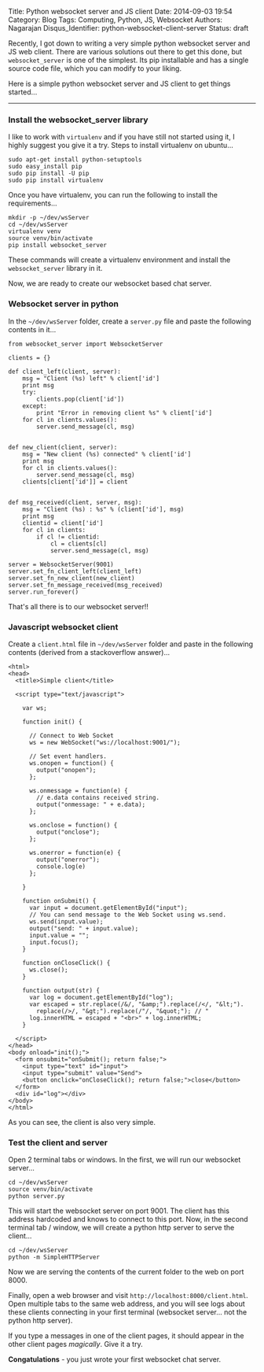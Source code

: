 Title: Python websocket server and JS client
Date: 2014-09-03 19:54
Category: Blog
Tags: Computing, Python, JS, Websocket
Authors: Nagarajan
Disqus_Identifier: python-websocket-client-server
Status: draft

Recently, I got down to writing a very simple python websocket server and JS web client. There are various solutions out there to get this done, but `websocket_server` is one of the simplest. Its pip installable and has a single source code file, which you can modify to your liking.

Here is a simple python websocket server and JS client to get things started...

---

### Install the websocket_server library

I like to work with `virtualenv` and if you have still not started using it, I highly suggest you give it a try. Steps to install virtualenv on ubuntu...

```
sudo apt-get install python-setuptools
sudo easy_install pip
sudo pip install -U pip
sudo pip install virtualenv
```

Once you have virtualenv, you can run the following to install the requirements...

```
mkdir -p ~/dev/wsServer
cd ~/dev/wsServer
virtualenv venv
source venv/bin/activate
pip install websocket_server
```

These commands will create a virtualenv environment and install the `websocket_server` library in it.

Now, we are ready to create our websocket based chat server.


### Websocket server in python

In the `~/dev/wsServer` folder, create a `server.py` file and paste the following contents in it...

```
from websocket_server import WebsocketServer

clients = {}

def client_left(client, server):
    msg = "Client (%s) left" % client['id']
    print msg
    try:
        clients.pop(client['id'])
    except:
        print "Error in removing client %s" % client['id']
    for cl in clients.values():
        server.send_message(cl, msg)


def new_client(client, server):
    msg = "New client (%s) connected" % client['id']
    print msg
    for cl in clients.values():
        server.send_message(cl, msg)
    clients[client['id']] = client


def msg_received(client, server, msg):
    msg = "Client (%s) : %s" % (client['id'], msg)
    print msg
    clientid = client['id']
    for cl in clients:
        if cl != clientid:
            cl = clients[cl]
            server.send_message(cl, msg)

server = WebsocketServer(9001)
server.set_fn_client_left(client_left)
server.set_fn_new_client(new_client)
server.set_fn_message_received(msg_received)
server.run_forever()

```

That's all there is to our websocket server!!

### Javascript websocket client

Create a `client.html` file in `~/dev/wsServer` folder and paste in the following contents (derived from a stackoverflow answer)...

```
<html>
<head>
  <title>Simple client</title>

  <script type="text/javascript">

    var ws;

    function init() {

      // Connect to Web Socket
      ws = new WebSocket("ws://localhost:9001/");

      // Set event handlers.
      ws.onopen = function() {
        output("onopen");
      };

      ws.onmessage = function(e) {
        // e.data contains received string.
        output("onmessage: " + e.data);
      };

      ws.onclose = function() {
        output("onclose");
      };

      ws.onerror = function(e) {
        output("onerror");
        console.log(e)
      };

    }

    function onSubmit() {
      var input = document.getElementById("input");
      // You can send message to the Web Socket using ws.send.
      ws.send(input.value);
      output("send: " + input.value);
      input.value = "";
      input.focus();
    }

    function onCloseClick() {
      ws.close();
    }

    function output(str) {
      var log = document.getElementById("log");
      var escaped = str.replace(/&/, "&amp;").replace(/</, "&lt;").
        replace(/>/, "&gt;").replace(/"/, "&quot;"); // "
      log.innerHTML = escaped + "<br>" + log.innerHTML;
    }

  </script>
</head>
<body onload="init();">
  <form onsubmit="onSubmit(); return false;">
    <input type="text" id="input">
    <input type="submit" value="Send">
    <button onclick="onCloseClick(); return false;">close</button>
  </form>
  <div id="log"></div>
</body>
</html>

```

As you can see, the client is also very simple.


### Test the client and server

Open 2 terminal tabs or windows. In the first, we will run our websocket server...

```
cd ~/dev/wsServer
source venv/bin/activate
python server.py
```

This will start the websocket server on port 9001. The client has this address hardcoded and knows to connect to this port. Now, in the second terminal tab / window, we will create a python http server to serve the client...

```
cd ~/dev/wsServer
python -m SimpleHTTPServer
```

Now we are serving the contents of the current folder to the web on port 8000.

Finally, open a web browser and visit `http://localhost:8000/client.html`. Open multiple tabs to the same web address, and you will see logs about these clients connecting in your first terminal (websocket server... not the python http server).

If you type a messages in one of the client pages, it should appear in the other client pages *magically*. Give it a try.

**Congatulations** - you just wrote your first websocket chat server.

